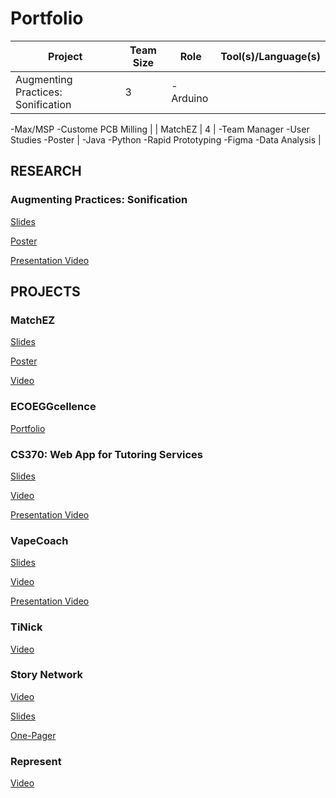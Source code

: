 # Portfolio

| Project  | Team Size | Role | Tool(s)/Language(s) |
| ------------- | ------------- | ------------- | ------------- |
| Augmenting Practices: Sonification  | 3 | -Arduino 

-Max/MSP 
-Custome PCB Milling |
| MatchEZ  | 4 | -Team Manager -User Studies -Poster | -Java -Python -Rapid Prototyping -Figma -Data Analysis |









## RESEARCH
### Augmenting Practices: Sonification
[Slides](https://github.com/tinataleb/Portfolio/blob/master/Research/Tina_Taleb_AugmentedPractices_SLIDES.pdf)

[Poster](https://github.com/tinataleb/Portfolio/blob/master/Research/Tina_Taleb_AugmentedPractices_POSTER.pdf)

[Presentation Video](https://www.youtube.com/watch?v=rOJZbfa-NO0)


## PROJECTS

### MatchEZ
[Slides](https://github.com/tinataleb/Portfolio/blob/master/MatchEZ/Tina_Taleb_MatchEZ_SLIDES.pdf)

[Poster](https://github.com/tinataleb/Portfolio/blob/master/MatchEZ/Tina_Taleb_MatchEZ_POSTER.pdf)

[Video](https://www.youtube.com/watch?v=bSh9xLlnt78&list=PLbok9t2URfW0scBCNElaHVW_v0cS2AaGL&index=32)

### ECOEGGcellence
[Portfolio](https://github.com/tinataleb/Portfolio/blob/master/Tina_Taleb_ECOEGGcellence.pdf)

### CS370: Web App for Tutoring Services
[Slides](https://github.com/tinataleb/Portfolio/blob/master/Tina_Taleb_CS370_SLIDES.pdf)

[Video](https://www.youtube.com/watch?v=0lJGAX65tao)

[Presentation Video]()


### VapeCoach
[Slides](https://github.com/tinataleb/Portfolio/blob/master/VapeCoach/Tina_Taleb_VapeCoach_SLIDES.pdf)

[Video](https://www.youtube.com/watch?v=kheRFw0y0mU)

[Presentation Video](https://www.youtube.com/watch?v=kheRFw0y0mU)


### TiNick
[Video](https://www.youtube.com/watch?v=Ovc0pRsrq_w)

### Story Network
[Video](https://www.youtube.com/watch?v=oXbghTwdVco)

[Slides]()

[One-Pager]()

### Represent
[Video](https://www.youtube.com/watch?v=18u4e_CLlTA)




